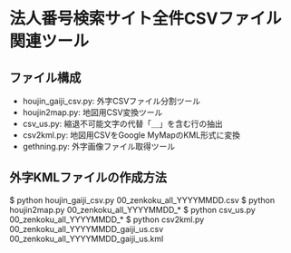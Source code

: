 法人番号検索サイト全件CSVファイル関連ツール
===

ファイル構成
---

- houjin_gaiji_csv.py: 外字CSVファイル分割ツール
- houjin2map.py: 地図用CSV変換ツール
- csv_us.py: 縮退不可能文字の代替「＿」を含む行の抽出
- csv2kml.py: 地図用CSVをGoogle MyMapのKML形式に変換
- gethning.py: 外字画像ファイル取得ツール

外字KMLファイルの作成方法
---

$ python houjin_gaiji_csv.py 00_zenkoku_all_YYYYMMDD.csv
$ python houjin2map.py 00_zenkoku_all_YYYYMMDD_*
$ python csv_us.py 00_zenkoku_all_YYYYMMDD_*
$ python csv2kml.py 00_zenkoku_all_YYYYMMDD_gaiji_us.csv
00_zenkoku_all_YYYYMMDD_gaiji_us.kml
